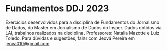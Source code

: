 # Fundamentos DDJ 2023
Exercícios desenvolvidos para a disciplina de Fundamentos do Jornalismo de Dados, do Master em Jornalismo de Dados do Insper.
Dados obtidos via LAI, trabalhos realizados na disciplina.
Professores: Natalia Mazotte e Luiz Toledo.
Para dúvidas e sugestões, falar com Jeová Pereira em jeova010@gmail.com
